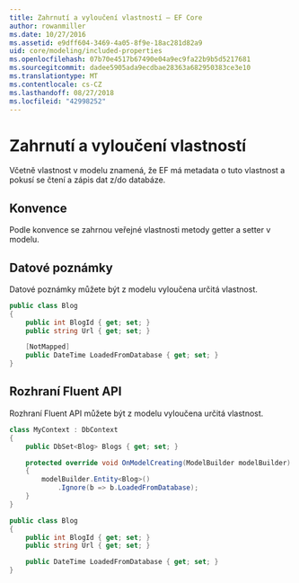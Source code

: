 ```yaml
---
title: Zahrnutí a vyloučení vlastností – EF Core
author: rowanmiller
ms.date: 10/27/2016
ms.assetid: e9dff604-3469-4a05-8f9e-18ac281d82a9
uid: core/modeling/included-properties
ms.openlocfilehash: 07b70e4517b67490e04a9ec9fa22b9b5d5217681
ms.sourcegitcommit: dadee5905ada9ecdbae28363a682950383ce3e10
ms.translationtype: MT
ms.contentlocale: cs-CZ
ms.lasthandoff: 08/27/2018
ms.locfileid: "42998252"
---
```

# <a name="including--excluding-properties"></a>Zahrnutí a vyloučení vlastností

Včetně vlastnost v modelu znamená, že EF má metadata o tuto vlastnost a pokusí se čtení a zápis dat z/do databáze.

## <a name="conventions"></a>Konvence

Podle konvence se zahrnou veřejné vlastnosti metody getter a setter v modelu.

## <a name="data-annotations"></a>Datové poznámky

Datové poznámky můžete být z modelu vyloučena určitá vlastnost.

<!-- [!code-csharp[Main](samples/core/Modeling/DataAnnotations/Samples/IgnoreProperty.cs?highlight=6)] -->
``` csharp
public class Blog
{
    public int BlogId { get; set; }
    public string Url { get; set; }

    [NotMapped]
    public DateTime LoadedFromDatabase { get; set; }
}
```

## <a name="fluent-api"></a>Rozhraní Fluent API

Rozhraní Fluent API můžete být z modelu vyloučena určitá vlastnost.

<!-- [!code-csharp[Main](samples/core/Modeling/FluentAPI/Samples/IgnoreProperty.cs?highlight=7,8)] -->
``` csharp
class MyContext : DbContext
{
    public DbSet<Blog> Blogs { get; set; }

    protected override void OnModelCreating(ModelBuilder modelBuilder)
    {
        modelBuilder.Entity<Blog>()
            .Ignore(b => b.LoadedFromDatabase);
    }
}

public class Blog
{
    public int BlogId { get; set; }
    public string Url { get; set; }

    public DateTime LoadedFromDatabase { get; set; }
}
```
